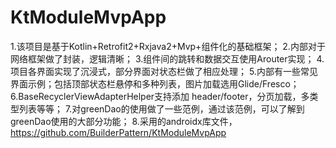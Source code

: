 # KtModuleMvpApp
1.该项目是基于Kotlin+Retrofit2+Rxjava2+Mvp+组件化的基础框架；
2.内部对于网络框架做了封装，逻辑清晰；
3.组件间的跳转和数据交互使用Arouter实现；
4.项目各界面实现了沉浸式，部分界面对状态栏做了相应处理；
5.内部有一些常见界面示例；包括顶部状态栏悬停和多种列表，图片加载选用Glide/Fresco；
6.BaseRecyclerViewAdapterHelper支持添加 header/footer，分页加载，多类型列表等等；
7.对greenDao的使用做了一些范例，通过该范例，可以了解到greenDao使用的大部分功能；
8.采用的androidx库文件，
https://github.com/BuilderPattern/KtModuleMvpApp